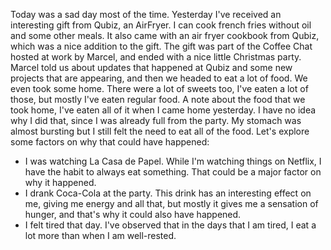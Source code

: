Today was a sad day most of the time. Yesterday I've received an interesting gift from Qubiz, an AirFryer. I can cook french fries without oil and some other meals. It also came with an air fryer cookbook from Qubiz, which was a nice addition to the gift. The gift was part of the Coffee Chat hosted at work by Marcel, and ended with a nice little Christmas party. Marcel told us about updates that happened at Qubiz and some new projects that are appearing, and then we headed to eat a lot of food. We even took some home. There were a lot of sweets too, I've eaten a lot of those, but mostly I've eaten regular food. A note about the food that we took home, I've eaten all of it when I came home yesterday. I have no idea why I did that, since I was already full from the party. My stomach was almost bursting but I still felt the need to eat all of the food. Let's explore some factors on why that could have happened:

- I was watching La Casa de Papel. While I'm watching things on Netflix, I have the habit to always eat something. That could be a major factor on why it happened.
- I drank Coca-Cola at the party. This drink has an interesting effect on me, giving me energy and all that, but mostly it gives me a sensation of hunger, and that's why it could also have happened.
- I felt tired that day. I've observed that in the days that I am tired, I eat a lot more than when I am well-rested. 